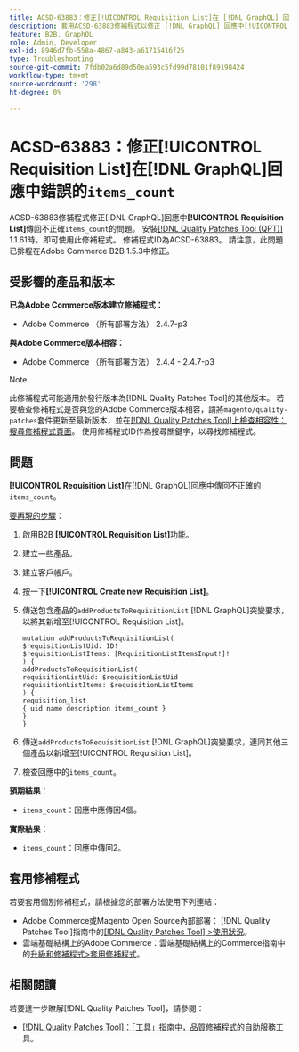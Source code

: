 ```yaml
---
title: ACSD-63883：修正[!UICONTROL Requisition List]在 [!DNL GraphQL] 回應中錯誤的「items_count」
description: 套用ACSD-63883修補程式以修正 [!DNL GraphQL] 回應中[!UICONTROL Requisition List]傳回不正確「items_count」的問題。
feature: B2B, GraphQL
role: Admin, Developer
exl-id: 8946d7fb-558a-4867-a843-a61715416f25
type: Troubleshooting
source-git-commit: 7fdb02a6d89d50ea593c5fd99d78101f89198424
workflow-type: tm+mt
source-wordcount: '298'
ht-degree: 0%

---
```


# ACSD-63883：修正[!UICONTROL Requisition List]在[!DNL GraphQL]回應中錯誤的`items_count`

ACSD-63883修補程式修正[!DNL GraphQL]回應中&#x200B;**[!UICONTROL Requisition List]**&#x200B;傳回不正確`items_count`的問題。 安裝[[!DNL Quality Patches Tool (QPT)]](/help/tools/quality-patches-tool/quality-patches-tool-to-self-serve-quality-patches.md) 1.1.61時，即可使用此修補程式。 修補程式ID為ACSD-63883。 請注意，此問題已排程在Adobe Commerce B2B 1.5.3中修正。

## 受影響的產品和版本

**已為Adobe Commerce版本建立修補程式：**

* Adobe Commerce （所有部署方法） 2.4.7-p3

**與Adobe Commerce版本相容：**

* Adobe Commerce （所有部署方法） 2.4.4 - 2.4.7-p3

>[!NOTE]
>
>此修補程式可能適用於發行版本為[!DNL Quality Patches Tool]的其他版本。 若要檢查修補程式是否與您的Adobe Commerce版本相容，請將`magento/quality-patches`套件更新至最新版本，並在[[!DNL Quality Patches Tool]上檢查相容性：搜尋修補程式頁面](https://experienceleague.adobe.com/tools/commerce-quality-patches/index.html)。 使用修補程式ID作為搜尋關鍵字，以尋找修補程式。

## 問題

**[!UICONTROL Requisition List]**&#x200B;在[!DNL GraphQL]回應中傳回不正確的`items_count`。


<u>要再現的步驟</u>：

1. 啟用B2B **[!UICONTROL Requisition List]**&#x200B;功能。
1. 建立一些產品。
1. 建立客戶帳戶。
1. 按一下&#x200B;**[!UICONTROL Create new Requisition List]**。
1. 傳送包含產品的`addProductsToRequisitionList` [!DNL GraphQL]突變要求，以將其新增至[!UICONTROL Requisition List]。

   ```
   mutation addProductsToRequisitionList(
   $requisitionListUid: ID!
   $requisitionListItems: [RequisitionListItemsInput!]!
   ) {
   addProductsToRequisitionList(
   requisitionListUid: $requisitionListUid
   requisitionListItems: $requisitionListItems
   ) {
   requisition_list
   { uid name description items_count }
   }
   }
   ```

1. 傳送`addProductsToRequisitionList` [!DNL GraphQL]突變要求，連同其他三個產品以新增至[!UICONTROL Requisition List]。
1. 檢查回應中的`items_count`。

**預期結果**：

* `items_count`：回應中應傳回4個。

**實際結果**：

* `items_count`：回應中傳回2。

## 套用修補程式

若要套用個別修補程式，請根據您的部署方法使用下列連結：

* Adobe Commerce或Magento Open Source內部部署： [!DNL Quality Patches Tool]指南中的[[!DNL Quality Patches Tool] >使用狀況](/help/tools/quality-patches-tool/usage.md)。
* 雲端基礎結構上的Adobe Commerce：雲端基礎結構上的Commerce指南中的[升級和修補程式>套用修補程式](https://experienceleague.adobe.com/docs/commerce-cloud-service/user-guide/develop/upgrade/apply-patches.html)。


## 相關閱讀

若要進一步瞭解[!DNL Quality Patches Tool]，請參閱：

* [[!DNL Quality Patches Tool]：「工具」指南中，品質修補程式](/help/tools/quality-patches-tool/quality-patches-tool-to-self-serve-quality-patches.md)的自助服務工具。
